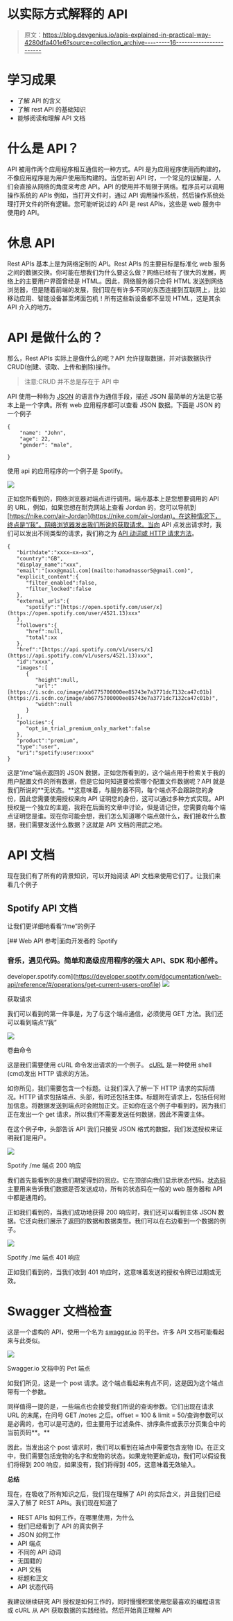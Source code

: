 # 以实际方式解释的 API

> 原文：<https://blog.devgenius.io/apis-explained-in-practical-way-4280dfa401e6?source=collection_archive---------16----------------------->

# 学习成果

*   了解 API 的含义
*   了解 rest API 的基础知识
*   能够阅读和理解 API 文档

# 什么是 API？

API 被用作两个应用程序相互通信的一种方式。API 是为应用程序使用而构建的，不像应用程序是为用户使用而构建的。当您听到 API 时，一个常见的误解是，人们会直接从网络的角度来考虑 API。API 的使用并不局限于网络。程序员可以调用操作系统的 APIs 例如，当打开文件时，通过 API 调用操作系统，然后操作系统处理打开文件的所有逻辑。您可能听说过的 API 是 rest APIs，这些是 web 服务中使用的 API。

# 休息 API

Rest APIs 基本上是为网络定制的 API。Rest APIs 的主要目标是标准化 web 服务之间的数据交换。你可能在想我们为什么要这么做？网络已经有了很大的发展，网络上的主要用户界面曾经是 HTML。因此，网络服务器只会将 HTML 发送到网络浏览器，但是随着前端的发展，我们现在有许多不同的东西连接到互联网上，比如移动应用、智能设备甚至烤面包机！所有这些新设备都不呈现 HTML，这是其余 API 介入的地方。

# API 是做什么的？

那么，Rest APIs 实际上是做什么的呢？API 允许提取数据，并对该数据执行 CRUD(创建、读取、上传和删除)操作。

> 注意:CRUD 并不总是存在于 API 中

API 使用一种称为 [JSON](https://www.json.org/json-en.html) 的语言作为通信手段，描述 JSON 最简单的方法是它基本上是一个字典。所有 web 应用程序都可以查看 JSON 数据。下面是 JSON 的一个例子

```
{
    "name": "John",
    "age": 22,
    "gender": "male",

}
```

使用 api 的应用程序的一个例子是 Spotify。

![](img/c33e551aee77355d66032d0386649965.png)

正如您所看到的，网络浏览器对端点进行调用。端点基本上是您想要调用的 API 的 URL，例如，如果您想在耐克网站上查看 Jordan 的，您可以导航到[https://nike.com/air-Jordan](https://nike.com/air-Jordan)。在这种情况下，终点是“/我”。网络浏览器发出我们所说的获取请求。当向 API 点发出请求时，我们可以发出不同类型的请求，我们称之为 [API 动词或 HTTP 请求方法](https://developer.mozilla.org/en-US/docs/Web/HTTP/Methods)。

```
{
   "birthdate":"xxxx–xx–xx",
   "country":"GB",
   "display_name":"xxx",
   "email":"[xxx@gmail.com](mailto:hamadnassor5@gmail.com)",
   "explicit_content":{
      "filter_enabled":false,
      "filter_locked":false
   },
   "external_urls":{
      "spotify":"[https://open.spotify.com/user/x](https://open.spotify.com/user/4521.13)xxx"
   },
   "followers":{
      "href":null,
      "total":xx
   },
   "href":"[https://api.spotify.com/v1/users/x](https://api.spotify.com/v1/users/4521.13)xxx",
   "id":"xxxx",
   "images":[
      {
         "height":null,
         "url":"[https://i.scdn.co/image/ab6775700000ee85743e7a3771dc7132ca47c01b](https://i.scdn.co/image/ab6775700000ee85743e7a3771dc7132ca47c01b)",
         "width":null
      }
   ],
   "policies":{
      "opt_in_trial_premium_only_market":false
   },
   "product":"premium",
   "type":"user",
   "uri":"spotify:user:xxxx"
}
```

这是“/me”端点返回的 JSON 数据，正如您所看到的，这个端点用于检索关于我的用户配置文件的所有数据，但是它如何知道要检索哪个配置文件数据呢？API 就是我们所说的**无状态。**这意味着，与服务器不同，每个端点不会跟踪您的身份，因此您需要使用授权来向 API 证明您的身份，这可以通过多种方式实现。API 授权是一个独立的主题，我将在后面的文章中讨论，但是请记住，您需要向每个端点证明您是谁。现在你可能会想，我们怎么知道哪个端点做什么，我们接收什么数据，我们需要发送什么数据？这就是 API 文档的用武之地。

# API 文档

现在我们有了所有的背景知识，可以开始阅读 API 文档来使用它们了。让我们来看几个例子

## Spotify API 文档

让我们更详细地看看“/me”的例子

[](https://developer.spotify.com/documentation/web-api/reference/#/operations/get-current-users-profile) [## Web API 参考|面向开发者的 Spotify

### 音乐，遇见代码。简单和高级应用程序的强大 API、SDK 和小部件。

developer.spotify.com](https://developer.spotify.com/documentation/web-api/reference/#/operations/get-current-users-profile) ![](img/16fce694bab64db1e138d3a0b8aa4322.png)

获取请求

我们可以看到的第一件事是，为了与这个端点通信，必须使用 GET 方法。我们还可以看到端点“/我”

![](img/7304510f6b5c2cdd76e24e12a1d94fe0.png)

卷曲命令

这是我们需要使用 cURL 命令发出请求的一个例子。 [cURL](https://curl.se/) 是一种使用 shell (cmd)发出 HTTP 请求的方法。

如你所见，我们需要包含一个标题。让我们深入了解一下 HTTP 请求的实际情况。HTTP 请求包括端点、头部，有时还包括主体。标题附在请求上，包括任何附加信息。将数据发送到端点时会附加正文。正如你在这个例子中看到的，因为我们正在发出一个 get 请求，所以我们不需要发送任何数据，因此不需要主体。

在这个例子中，头部告诉 API 我们只接受 JSON 格式的数据，我们发送授权来证明我们是用户。

![](img/7b4c8c3de422fb9ff8756a4cd774b9c9.png)

Spotify /me 端点 200 响应

我们首先能看到的是我们期望得到的回应。它在顶部向我们显示状态代码。[状态码](https://developer.mozilla.org/en-US/docs/Web/HTTP/Status)主要用来告诉我们数据是否发送成功，所有的状态码在一般的 web 服务器和 API 中都是通用的。

正如我们看到的，当我们成功地获得 200 响应时，我们还可以看到主体 JSON 数据。它还向我们展示了返回的数据和数据类型。我们可以在右边看到一个数据的例子。

![](img/c28781384ad0edf5ee1a3493ffc60af7.png)

Spotify /me 端点 401 响应

正如我们看到的，当我们收到 401 响应时，这意味着发送的授权令牌已过期或无效。

# Swagger 文档检查

这是一个虚构的 API，使用一个名为 [swagger.io](https://petstore.swagger.io/?_ga=2.40788132.708436162.1658671977-680043374.1656792702#/pet/updatePetWithForm) 的平台。许多 API 文档可能看起来与此类似。

![](img/424aac58507607a65b0d88fbd8493781.png)

Swagger.io 文档中的 Pet 端点

如我们所见，这是一个 post 请求。这个端点看起来有点不同，这是因为这个端点带有一个参数。

同样值得一提的是，一些端点也会接受我们所说的查询参数。它们出现在请求 URL 的末尾，在问号 GET /notes 之后。offset = 100 & limit = 50/查询参数可以是必需的，也可以是可选的，但主要用于过滤条件、排序条件或表示分页集合中的当前页码**。**

因此，当发出这个 post 请求时，我们可以看到在端点中需要包含宠物 ID。在正文中，我们需要包括宠物的名字和宠物的状态。如果宠物更新成功，我们可以假设我们将得到 200 响应，如果没有，我们将得到 405，这意味着无效输入。

**总结**

现在，在吸收了所有知识之后，我们现在理解了 API 的实际含义，并且我们已经深入了解了 REST APIs。我们现在知道了

*   REST APIs 如何工作，在哪里使用，为什么
*   我们已经看到了 API 的真实例子
*   JSON 如何工作
*   API 端点
*   不同的 API 动词
*   无国籍的
*   API 文档
*   标题和正文
*   API 状态代码

我建议继续研究 API 授权是如何工作的，同时慢慢积累使用您最喜欢的编程语言或 cURL 从 API 获取数据的实践经验。然后开始真正理解 API